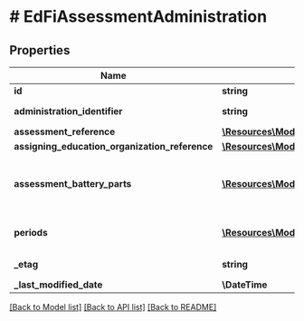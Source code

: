 # # EdFiAssessmentAdministration

## Properties

Name | Type | Description | Notes
------------ | ------------- | ------------- | -------------
**id** | **string** |  | [optional]
**administration_identifier** | **string** | The title or name of the assessment in the context of its administration. |
**assessment_reference** | [**\Resources\Model\EdFiAssessmentReference**](EdFiAssessmentReference.md) |  |
**assigning_education_organization_reference** | [**\Resources\Model\EdFiEducationOrganizationReference**](EdFiEducationOrganizationReference.md) |  |
**assessment_battery_parts** | [**\Resources\Model\EdFiAssessmentAdministrationAssessmentBatteryPart[]**](EdFiAssessmentAdministrationAssessmentBatteryPart.md) | An unordered collection of assessmentAdministrationAssessmentBatteryParts. A reference to the parts of the assessment battery that are offered in this administration of the assessment. | [optional]
**periods** | [**\Resources\Model\EdFiAssessmentAdministrationPeriod[]**](EdFiAssessmentAdministrationPeriod.md) | An unordered collection of assessmentAdministrationPeriods. The anticipated dates for the assessment or administration window. | [optional]
**_etag** | **string** | A unique system-generated value that identifies the version of the resource. | [optional]
**_last_modified_date** | **\DateTime** | The date and time the resource was last modified. | [optional]

[[Back to Model list]](../../README.md#models) [[Back to API list]](../../README.md#endpoints) [[Back to README]](../../README.md)
